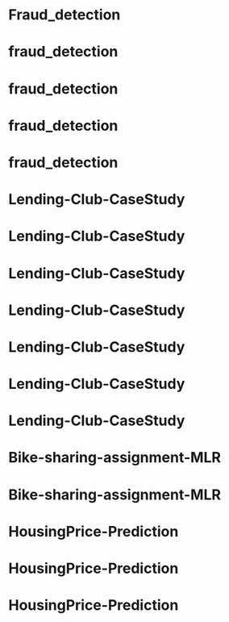 # Fraud_detection
# fraud_detection
# fraud_detection
# fraud_detection
# fraud_detection
# Lending-Club-CaseStudy
 # Lending-Club-CaseStudy
# Lending-Club-CaseStudy
# Lending-Club-CaseStudy
# Lending-Club-CaseStudy
# Lending-Club-CaseStudy
# Lending-Club-CaseStudy
# Bike-sharing-assignment-MLR
# Bike-sharing-assignment-MLR
# HousingPrice-Prediction
# HousingPrice-Prediction
# HousingPrice-Prediction
